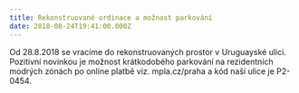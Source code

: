 ```yaml
---
title: Rekonstruované ordinace a možnost parkování
date: 2018-08-24T19:41:00.000Z
---
```

Od 28.8.2018 se vracíme do rekonstruovaných prostor v Uruguayské ulici. Pozitivní novinkou je možnost krátkodobého parkování na rezidentních modrých zónách po online platbě viz. mpla.cz/praha a kód naší ulice je P2-0454.
